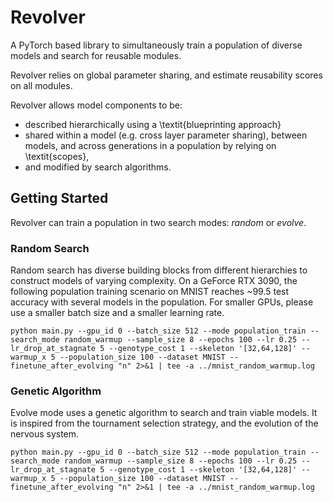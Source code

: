 # Revolver

A PyTorch based library to simultaneously train a population of diverse models and search for reusable modules.

Revolver relies on global parameter sharing, and estimate reusability scores on all modules. 

Revolver allows model components to be:

* described hierarchically using a \textit{blueprinting approach}
* shared within a model (e.g. cross layer parameter sharing), between models, and across generations in a population by relying on \textit{scopes},
* and modified by search algorithms. 

## Getting Started
Revolver can train a population in two search modes: _random_ or _evolve_.

### Random Search
Random search has diverse building blocks from different hierarchies to construct models of varying complexity. On a GeForce RTX 3090, the following population training scenario on MNIST reaches ~99.5 test accuracy with several models in the population.
For smaller GPUs, please use a smaller batch size and a smaller learning rate.

``
python main.py --gpu_id 0 --batch_size 512 --mode population_train --search_mode random_warmup --sample_size 8 --epochs 100 --lr 0.25 --lr_drop_at_stagnate 5 --genotype_cost 1 --skeleton '[32,64,128]' --warmup_x 5 --population_size 100 --dataset MNIST --finetune_after_evolving "n" 2>&1 | tee -a ../mnist_random_warmup.log
``

### Genetic Algorithm
Evolve mode uses a genetic algorithm to search and train viable models. It is inspired from the tournament selection strategy, and the evolution of the nervous system.

``
python main.py --gpu_id 0 --batch_size 512 --mode population_train --search_mode random_warmup --sample_size 8 --epochs 100 --lr 0.25 --lr_drop_at_stagnate 5 --genotype_cost 1 --skeleton '[32,64,128]' --warmup_x 5 --population_size 100 --dataset MNIST --finetune_after_evolving "n" 2>&1 | tee -a ../mnist_random_warmup.log
``